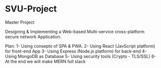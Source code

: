 # SVU-Project
Master Project

Designing & Implementing a Web-based Multi-service cross-platform secure network Application.

Plan:
  1- Using consepts of SPA & PWA.
  2- Using React (JavScript platform) for front-end App
  3- Using Express (Node.js platform) for back-end
  4- Using MongoDB as Database
  5- Using security tools (Crypto - TLS/SSL)
  6- At the end we will make MERN full stack
  
  
